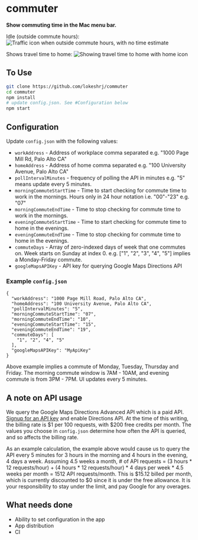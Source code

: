 # commuter

**Show commuting time in the  Mac menu bar.**

Idle (outside commute hours):
![Traffic icon when outside commute hours, with no time estimate](https://uc429c69ab2ea9b84abad4f562af.previews.dropboxusercontent.com/p/thumb/AAoPVcIMWydNdP5YwkpgHtIx4y7xpv8XkS2AJtWxcuFz8wKtoX1JDH7HRkwZN-QUK6ig1wQkz6topyFogkF_QVt8Fw7E8Cf44g-KTdjf03bqb2oEl6arPIL5y2RyUlyBLsna9UDfdfklOGUMThZ-dlVz3ZGqTcdGx0WIJBB4XaPrOs5_3MUEJck7AwuATbY36VgCfDwEuZRj5expd-Xa6AyIE7mgUsFGr4Y4fRn6G_6e7dz0W-FQeBuARInL-aQsROF57oovQyex9S3h07PB3_y0qml-l9MPEMANjMLfTbYOTTuvuixBA1rFGCBW9F4iaVYT5G2tAttCB4HzjZq6cCeAmQqhzcCUisEd7F0wcJYQ4jRcvMbKsbDWajwsox8TGe3RaWzPt1pdq27r9-gDLcxE2gH7Rw0l7aPpa8CKHRW3-0DTTU4twFcHy-XyG4-so7yrgOfpTb2qFmSSpdEEdo6ES-3XiDrQOKhbzU-ESsh4OQ/p.png?fv_content=true&size_mode=5)

Shows travel time to home:
![Showing travel time to home with home icon](https://uc4e388dcf7a706458e17c8b7276.previews.dropboxusercontent.com/p/thumb/AArYEZCNXRAjyiDd8D0v2BiZV6PwKKs2jqvo4jDJyDa_7kaVh996Dxb6d-KCgpjQ6iEodBXuGEU1orxrMVssP_ysCyMFsTCS__XRvNBgjmpumM7PboyEWdoLLAGtg6wLVufbBLjbRATIIZpwt__kY3D2zOzdM9mlw0fodnCtOUK3xsQigenMN3JCeDhvxOwQuJkXrmiOKsXftKM5ta8xt3Ap4tbiFwkOyv2NtcUyWA9acfBZIHO84pqGHULCIf_bbjc8rdVY1ZRtvg25KWbEe2BKwbGhzfSsftYjOcyks1qNg14qo95YGR50KsKBaAu_KdhxS8pclwXIEYrJFpgqwXv85pGSVNSR3Ciwm-YlTzrLxeSzcYD1Js35ug_IaH5ME9pfTj4SSYoKHMcWBIZVS0Pm8cH8TbkDUHDuMrs-IL9TUtn4fjju9UiSSn39Aou-8zgjMXCes3vKFF39_B6WV2MzvVyrL5wLQFFngUyI5W8Y0Q/p.png?fv_content=true&size_mode=5)

## To Use

```bash
git clone https://github.com/lokeshrj/commuter
cd commuter
npm install
# update config.json. See #Configuration below
npm start
```

## Configuration

Update `config.json` with the following values:

- `workAddress` - Address of workplace comma separated e.g. "1000 Page Mill Rd, Palo Alto CA"
- `homeAddress` - Address of home comma separated e.g. "100 University Avenue, Palo Alto CA"
- `pollIntervalMinutes` - frequency of polling the API in minutes e.g. "5" means update every 5 minutes.
- `morningCommuteStartTime` - Time to start checking for commute time to work in the mornings. Hours only in 24 hour notation i.e. "00"-"23" e.g. "07"
- `morningCommuteEndTime` - Time to stop checking for commute time to work in the mornings.
- `eveningCommuteStartTime` - Time to start checking for commute time to home in the evenings.
- `eveningCommuteEndTime` - Time to stop checking for commute time to home in the evenings.
- `commuteDays` - Array of zero-indexed days of week that one commutes on. Week starts on Sunday at index 0. e.g. ["1", "2", "3", "4", "5"] implies a Monday-Friday commute.
- `googleMapsAPIKey` - API key for querying Google Maps Directions API

### Example `config.json`

```
{
  "workAddress": "1000 Page Mill Road, Palo Alto CA",
  "homeAddress": "100 University Avenue, Palo Alto CA",
  "pollIntervalMinutes": "5",
  "morningCommuteStartTime": "07",
  "morningCommuteEndTime": "10",
  "eveningCommuteStartTime": "15",
  "eveningCommuteEndTime": "19",
  "commuteDays": [
    "1", "2", "4", "5"
  ],
  "googleMapsAPIKey": "MyApiKey"
}
```

Above example implies a commute of Monday, Tuesday, Thursday and Friday. The morning commute window is 7AM - 10AM, and evening commute is from 3PM - 7PM. UI updates every 5 minutes.

## A note on API usage

We query the Google Maps Directions Advanced API which is a paid API. [Signup for an API key](https://developers.google.com/maps/documentation/javascript/get-api-key) and enable Directions API.
At the time of this writing, the billing rate is $1 per 100 requests, with $200 free credits per month.
The values you choose in `config.json` determine how often the API is queried, and so affects the billing rate.

As an example calculation, the example above would cause us to query the API every 5 minutes for 3 hours in the morning and 4 hours in the evening, 4 days a week. 
Assuming 4.5 weeks a month, # of API requests = (3 hours * 12 requests/hour) + (4 hours * 12 requests/hour) * 4 days per week * 4.5 weeks per month = 1512 API requests/month. 
This is $15.12 billed per month, which is currently discounted to $0 since it is under the free allowance. It is your responsibility to stay under the limit, and pay Google for any overages.

## What needs done

- Ability to set configuration in the app
- App distribution
- CI
